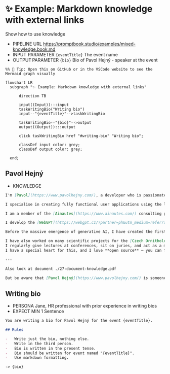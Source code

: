 # ✨ Example: Markdown knowledge with external links

Show how to use knowledge

-   PIPELINE URL https://promptbook.studio/examples/mixed-knowledge.book.md
-   INPUT  PARAMETER `{eventTitle}` The event name
-   OUTPUT PARAMETER `{bio}` Bio of Pavol Hejný - speaker at the event

<!--Graph-->
<!-- ⚠️ WARNING: This code has been generated so that any manual changes will be overwritten -->

```mermaid
%% 🔮 Tip: Open this on GitHub or in the VSCode website to see the Mermaid graph visually

flowchart LR
  subgraph "✨ Example: Markdown knowledge with external links"

      direction TB

      input((Input)):::input
      taskWritingBio("Writing bio")
      input--"{eventTitle}"-->taskWritingBio

      taskWritingBio--"{bio}"-->output
      output((Output)):::output

      click taskWritingBio href "#writing-bio" "Writing bio";

      classDef input color: grey;
      classDef output color: grey;

  end;
```

<!--/Graph-->

## Pavol Hejný

-   KNOWLEDGE

```markdown
I'm [Pavol](https://www.pavolhejny.com/), a developer who is passionate about using new tools and technologies.

I specialise in creating fully functional user applications using the latest artificial intelligence models.

I am a member of the [Ainautes](https://www.ainautes.com/) consulting group, which supports with the deployment of generative AI around the world.

I develop the [WebGPT](https://webgpt.cz/?partner=ph&utm_medium=referral&utm_source=personal%E2%80%93page&utm_content=pavolhejny.com&utm_campaign=partner%E2%80%93ph) web page generation service.

Before the massive emergence of generative AI, I have created the first Czech virtual whiteboard, [Collboard](https://collboard.com/), and electronic textbooks, [H-edu](https://h-edu.cz/), which were used by tens of thousands of children.

I have also worked on many scientific projects for the [Czech Ornithological Society](https://www.birdlife.cz/en/).
I regularly give lectures at conferences, sit on juries, and act as a mentor in many Czech and international competitions.
I have a special heart for this, and I love **open source** – you can find many of my things on my GitHub.

---

Also look at document ./27-document-knowledge.pdf

But be aware that [Pavol Hejný](https://www.pavolhejny.com/) is someone else than [Pavel Hejný](https://pavelhejny.com/)
```

## Writing bio

-   PERSONA Jane, HR professional with prior experience in writing bios
-   EXPECT MIN 1 Sentence

```markdown
You are writing a bio for Pavol Hejný for the event {eventTitle}.

## Rules

-   Write just the bio, nothing else.
-   Write in the third person.
-   Bio is written in the present tense.
-   Bio should be written for event named "{eventTitle}".
-   Use markdown formatting.
```

`-> {bio}`
